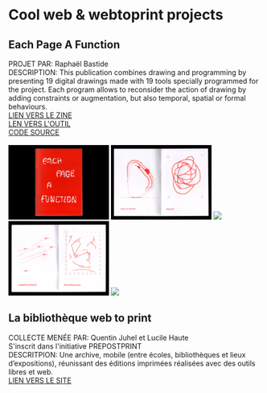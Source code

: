 # Cool web & webtoprint projects

## Each Page A Function 
PROJET PAR: Raphaël Bastide  
DESCRIPTION: This publication combines drawing and programming by presenting 19 digital drawings made with 19 tools specially programmed for the project. 
Each program allows to reconsider the action of drawing by adding constraints or augmentation, but also temporal, spatial or formal behaviours.  
[LIEN VERS LE ZINE](https://raphaelbastide.com/epaf/zine/)     
[LEN VERS L'OUTIL](https://raphaelbastide.com/epaf/)   
[CODE SOURCE](https://gitlab.com/raphaelbastide/epaf/)    
<br>
<img src="Each-page-a-function/epaf1.png" width="200"/>
<img src="Each-page-a-function/epaf2.png" width="200"/>
<img src="Each-page-a-function/epaf3.png" width="200"/>
<img src="Each-page-a-function/epaf4.png" width="200"/>
<img src="Each-page-a-function/epaf5.png" width="200"/>

## La bibliothèque web to print  
COLLECTE MENÉE PAR: Quentin Juhel et Lucile Haute  
S'inscrit dans l'initiative PREPOSTPRINT  
DESCRITPION: Une archive, mobile (entre écoles, bibliothèques et lieux d’expositions), réunissant des éditions imprimées réalisées avec des outils libres et web.  
[LIEN VERS LE SITE](http://2print.org/)     
